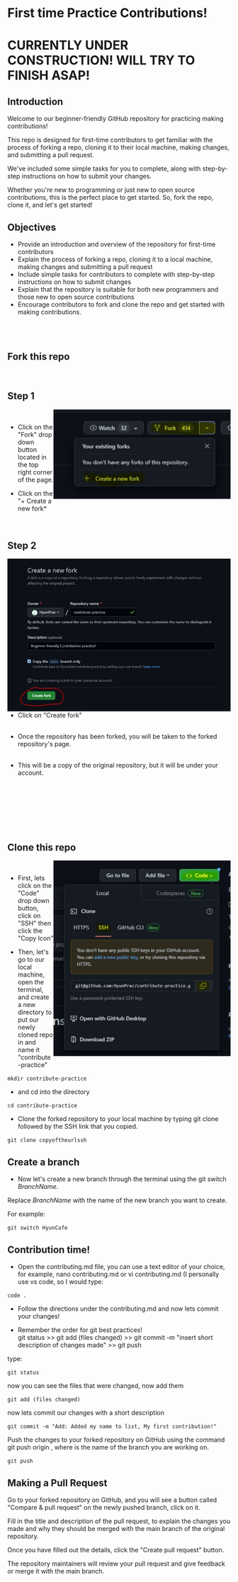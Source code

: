 
# First time Practice Contributions!
# CURRENTLY UNDER CONSTRUCTION! WILL TRY TO FINISH ASAP!
## Introduction
Welcome to our beginner-friendly GitHub repository for practicing making contributions!

This repo is designed for first-time contributors to get familiar with the process 
of forking a repo, cloning it to their local machine, making changes, 
and submitting a pull request. 

We've included some simple tasks for you to complete, 
along with step-by-step instructions on how to submit your changes.

Whether you're new to programming or just new to open source contributions, 
this is the perfect place to get started.
So, fork the repo, clone it, and let's get started!

## Objectives
* Provide an introduction and overview of the repository for first-time contributors
* Explain the process of forking a repo, cloning it to a local machine, making changes and submitting a pull request
* Include simple tasks for contributors to complete with step-by-step instructions on how to submit changes
* Explain that the repository is suitable for both new programmers and those new to open source contributions
* Encourage contributors to fork and clone the repo and get started with making contributions. <br><br><br><br>

## Fork this repo 
<br><h2> Step 1 </h2>
<img align="right" width="400" src="assests/forkrepo.JPG" alt="step 1 fork this repo drown down button" /> <br>

* Click on the "Fork" drop down button located in the top right corner of the page.

* Click on the "+ Create a new fork* <br><br><br>

<h2> Step 2 </h2>
<img align="right" width="550" src="assests/createforkrepo.JPG" alt="step 2 fork this repository addition" /> <br>

* Click on "Create fork" <br><br>

* Once the repository has been forked, you will be taken to the forked repository's page. <br><br>

* This will be a copy of the original repository, but it will be under your account. <br><br><br><br><br><br><br><br>

## Clone this repo
<img align="right" width="400" src="assests/clonestep1.JPG" alt="step 1 click code then ssh then copy" /> <br>
* First, lets click on the "Code" drop down button, click on "SSH" then click the "Copy Icon" <br>

* Then, let's go to our local machine, open the terminal, and create a new directory to put our newly cloned repo in and name it "contribute-practice" 
```
mkdir contribute-practice
```
* and cd into the directory
```
cd contribute-practice
```
* Clone the forked repository to your local machine by typing git clone followed by the SSH link that you copied.
```
git clone copyoftheurlssh
```

## Create a branch
* Now let's create a new branch through the terminal using the git switch _BranchName_. 

Replace _BranchName_ with the name of the new branch you want to create. 

For example:
```
git switch HyunCafe
```

## Contribution time!
* Open the contributing.md file, you can use a text editor of your choice, for example, nano contributing.md or vi contributing.md
(I personally use vs code, so I would type:
```
code .
```

*  Follow the directions under the contributing.md and now lets commit your changes!

*  Remember the order for git best practices! <br>
git status >> git add (files changed) >> git commit -m "insert short description of changes made" >> git push

type:
```
git status
```
now you can see the files that were changed, now add them
```
git add (files changed)
```
now lets commit our changes with a short description
```
git commit -m "Add: Added my name to list, My first contribution!"
```
Push the changes to your forked repository on GitHub using the command git push origin <branch-name>, where <branch-name> is the name of the branch you are working on.
```
git push
```

## Making a Pull Request



  
Go to your forked repository on GitHub, and you will see a button called "Compare & pull request" on the newly pushed branch, click on it.

Fill in the title and description of the pull request, to explain the changes you made and why they should be merged with the main branch of the original repository.

Once you have filled out the details, click the "Create pull request" button.

The repository maintainers will review your pull request and give feedback or merge it with the main branch.
